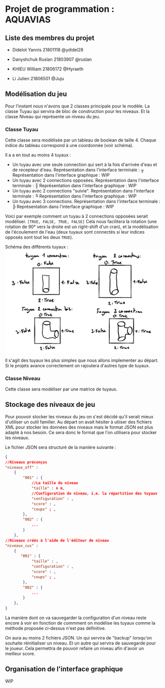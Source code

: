 # Projet de programmation : AQUAVIAS

## Liste des membres du projet

- Didelot Yannis 21801118 @ydidel28

- Danyshchuk Ruslan 21803907 @ruslan

- KHIEU William 21806172 @Hyraeth

- Li Julien 21806501 @Juju

## Modélisation du jeu

Pour l'instant nous n'avons que 2 classes principale pour le modèle. La classe Tuyau qui servira de bloc de construction pour les niveaux.
Et la classe Niveau qui représente un niveau du jeu.

### Classe Tuyau

Cette classe sera modélisée par un tableau de boolean de taille 4. Chaque indice du tableau correspond à une coordonnée (voir schéma).

Il a a en tout au moins 4 tuyaux :

- Un tuyau avec une seule connection qui sert à la fois d'arrivée d'eau et de recepteur d'eau.
Représentation dans l'interface terminale : ╥
Représentation dans l'interface graphique : WIP
- Un tuyau avec 2 connections opposées.
Représentation dans l'interface terminale : ║
Représentation dans l'interface graphique : WIP
- Un tuyau avec 2 connections "suivie".
Représentation dans l'interface terminale : ╚
Représentation dans l'interface graphique : WIP
- Un tuyau avec 3 connections.
Représentation dans l'interface terminale : ╠
Représentation dans l'interface graphique : WIP

Voici par exemple comment un tuyau à 2 connections opposées serait modéliser.
`[TRUE, FALSE, TRUE, FALSE]`
Cela nous facilitera la rotation (une rotation de 90° vers la droite est un right-shift d'un cran), et la modélisation de l'écoulement de l'eau (deux tuyaux sont connectés si leur indices opposés sont tout les deux `TRUE`).

Schéma des différents tuyaux :
![Schéma des tuyaux](Schéma_tuyaux.PNG)

Il s'agit des tuyaux les plus simples que nous allons implementer au départ. Si le projets avance correctement on rajoutera d'autres type de tuyaux.

### Classe Niveau

Cette classe sera modéliser par une matrice de tuyaux.

## Stockage des niveaux de jeu

Pour pouvoir stocker les niveaux du jeu on s'est décidé qu'il serait mieux d'utiliser un outil familier.
Au départ on avait hésiter à utiiser des fichiers XML pour stocker les données des niveaux mais le format JSON est plus adapté à nos besoin. Ce sera donc le format que l'on utilisera pour stocker les niveaux.

Le fichier JSON sera structuré de la manière suivante :

```JSON
{
//Niveaux préconçus
"niveaux_off" :
    {
        "001" : {
            //La taille du niveau
            "taille" : n m,
            //Configuration du niveau, i.e. la répartition des tuyaux
            "configuration" : ,
            "score" : ,
            "coups" ; ,
        },
        "002" : {
            ...
        }
    },
//Niveaux créés à l'aide de l'éditeur de niveau
"niveaux_cus" :
    {
       "001" : {
            "taille" : ,
            "configuration" : ,
            "score" : ,
            "coups" ; ,
        },
        "002" : {
            ...
        }
    },
}
```

La manière dont on va sauvegarder la configuration d'un niveau reste encore à voir en fonction de commment on modélise les tuyaux comme la méthode proposée ci-dessus n'est pas définitive.

On aura au moins 2 fichiers JSON. Un qui servira de "backup" lorsqu'on souhaite réinitialiser un niveau. Et un autre qui servira de sauvegarde pour le joueur.
Cela permettra de pouvoir refaire un niveau afin d'avoir un meilleur score.

## Organisation de l'interface graphique

WIP
